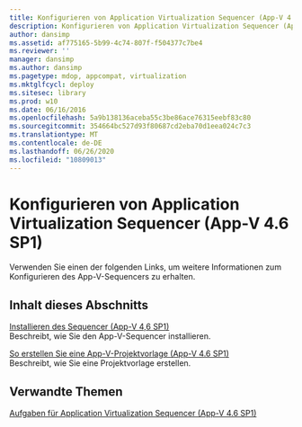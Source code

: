 ```yaml
---
title: Konfigurieren von Application Virtualization Sequencer (App-V 4.6 SP1)
description: Konfigurieren von Application Virtualization Sequencer (App-V 4.6 SP1)
author: dansimp
ms.assetid: af775165-5b99-4c74-807f-f504377c7be4
ms.reviewer: ''
manager: dansimp
ms.author: dansimp
ms.pagetype: mdop, appcompat, virtualization
ms.mktglfcycl: deploy
ms.sitesec: library
ms.prod: w10
ms.date: 06/16/2016
ms.openlocfilehash: 5a9b138136aceba55c3be86ace76315eebf83c80
ms.sourcegitcommit: 354664bc527d93f80687cd2eba70d1eea024c7c3
ms.translationtype: MT
ms.contentlocale: de-DE
ms.lasthandoff: 06/26/2020
ms.locfileid: "10809013"
---
```

# Konfigurieren von Application Virtualization Sequencer (App-V 4.6 SP1)


Verwenden Sie einen der folgenden Links, um weitere Informationen zum Konfigurieren des App-V-Sequencers zu erhalten.

## Inhalt dieses Abschnitts


<a href="" id="how-to-install-the-sequencer---app-v-4-6-sp1-"></a>[Installieren des Sequencer (App-V 4,6 SP1)](how-to-install-the-sequencer---app-v-46-sp1-.md)  
Beschreibt, wie Sie den App-V-Sequencer installieren.

<a href="" id="how-to-create-an-app-v-project-template--app-v-4-6-sp1-"></a>[So erstellen Sie eine App-V-Projektvorlage (App-V 4.6 SP1)](how-to-create-an-app-v-project-template--app-v-46-sp1-.md)  
Beschreibt, wie Sie eine Projektvorlage erstellen.

## Verwandte Themen


[Aufgaben für Application Virtualization Sequencer (App-V 4.6 SP1)](tasks-for-the-application-virtualization-sequencer--app-v-46-sp1-.md)

 

 





